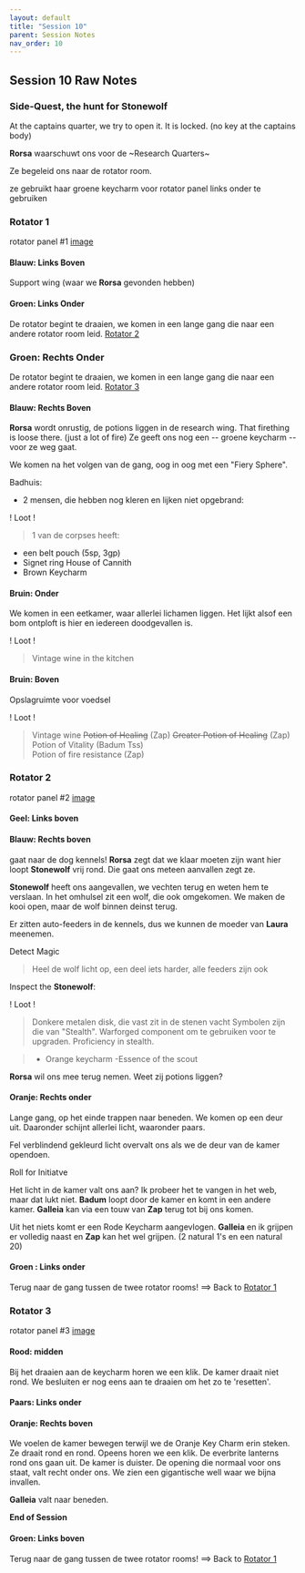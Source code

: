 ```yaml
---
layout: default
title: "Session 10"
parent: Session Notes
nav_order: 10
---
```


## Session 10 Raw Notes

### Side-Quest, the hunt for Stonewolf

At the captains quarter, we try to open it.
It is locked. (no key at the captains body)

**Rorsa** waarschuwt ons voor de ~Research Quarters~

Ze begeleid ons naar de rotator room.

ze gebruikt haar groene keycharm voor rotator panel links onder te gebruiken



### Rotator 1
rotator panel #1 [image](https://s3.amazonaws.com/files.d20.io/images/172153980/O-R5ziCJTgQN3zofC9U_wA/max.png?1603295592)

#### Blauw: Links Boven
Support wing (waar we **Rorsa** gevonden hebben)

#### Groen: Links Onder
De rotator begint te draaien, we komen in een lange gang die naar een andere rotator room leid.
[Rotator 2](#rotator-2)

### Groen: Rechts Onder
De rotator begint te draaien, we komen in een lange gang die naar een andere rotator room leid.
[Rotator 3](#rotator-3)

#### Blauw: Rechts Boven
**Rorsa** wordt onrustig, de potions liggen in de research wing.
That firething is loose there. (just a lot of fire)
Ze geeft ons nog een -- groene keycharm -- voor ze weg gaat.

We komen na het volgen van de gang, oog in oog met een "Fiery Sphere".

Badhuis:
- 2 mensen, die hebben nog kleren en lijken niet opgebrand:

<div class="text-green-000">
  ! Loot !
</div>

> 1 van de corpses heeft:
- een belt pouch (5sp, 3gp)
- Signet ring House of Cannith
- Brown Keycharm      

#### Bruin: Onder

We komen in een eetkamer, waar allerlei lichamen liggen.
Het lijkt alsof een bom ontploft is hier en iedereen doodgevallen is.

<div class="text-green-000">
 ! Loot !
</div>

> Vintage wine in the kitchen


#### Bruin: Boven
Opslagruimte voor voedsel

<div class="text-green-000">
 ! Loot !
</div>

> Vintage wine
> ~~Potion of Healing~~ (Zap)
> ~~Greater Potion of Healing~~ (Zap)
> Potion of Vitality (Badum Tss)    
> Potion of fire resistance (Zap)


### Rotator 2
rotator panel #2 [image](https://s3.amazonaws.com/files.d20.io/images/172154300/FBTXVRpgP_XChiTb_rhMUQ/max.png?1603295644)

#### Geel: Links boven


#### Blauw: Rechts boven
gaat naar de dog kennels!
**Rorsa** zegt dat we klaar moeten zijn want hier loopt **Stonewolf** vrij rond.
Die gaat ons meteen aanvallen zegt ze.

**Stonewolf** heeft ons aangevallen, we vechten terug en weten hem te verslaan.
In het omhulsel zit een wolf, die ook omgekomen.
We maken de kooi open, maar de wolf binnen deinst terug.

Er zitten auto-feeders in de kennels, dus we kunnen de moeder van **Laura** meenemen.

<div class="text-blue-000">
  Detect Magic
</div>

>  Heel de wolf licht op, een deel iets harder, alle feeders zijn ook

Inspect the **Stonewolf**:

<div class="text-green-000">
! Loot !
</div>

> Donkere metalen disk, die vast zit in de stenen vacht
Symbolen zijn die van "Stealth".
Warforged component om te gebruiken voor te upgraden.
Proficiency in stealth.

> - Orange keycharm
-Essence of the scout

 **Rorsa** wil ons mee terug nemen.
 Weet zij potions liggen?

#### Oranje: Rechts onder
Lange gang, op het einde trappen naar beneden.
We komen op een deur uit.
Daaronder schijnt allerlei licht, waaronder paars.

Fel verblindend gekleurd licht overvalt ons als we de deur van de kamer opendoen.

<div class="text-red-000">
 Roll for Initiatve
</div>

Het licht in de kamer valt ons aan?
Ik probeer het te vangen in het web, maar dat lukt niet.
**Badum** loopt door de kamer en komt in een andere kamer.
**Galleia** kan via een touw van **Zap** terug tot bij ons komen.

Uit het niets komt er een Rode Keycharm aangevlogen.
**Galleia** en ik grijpen er volledig naast en **Zap** kan het wel grijpen.
(2 natural 1's en een natural 20)

#### Groen : Links onder
Terug naar de gang tussen de twee rotator rooms!
==> Back to [Rotator 1](#rotator-1)

### Rotator 3
rotator panel #3 [image](https://s3.amazonaws.com/files.d20.io/images/172154366/L_igkChTfYS_KrM95kt4VQ/med.png?1603295669)

#### Rood: midden
 Bij het draaien aan de keycharm horen we een klik. De kamer draait niet rond.
 We besluiten er nog eens aan te draaien om het zo te 'resetten'.

#### Paars: Links onder


#### Oranje: Rechts boven
We voelen de kamer bewegen terwijl we de Oranje Key Charm erin steken.
Ze draait rond en rond.
Opeens horen we een klik.
De everbrite lanterns rond ons gaan uit.
De kamer is duister.
De opening die normaal voor ons staat, valt recht onder ons.
We zien een gigantische well waar we bijna invallen.

**Galleia** valt naar beneden.

**End of Session**

#### Groen: Links boven
Terug naar de gang tussen de twee rotator rooms!
==> Back to [Rotator 1](#rotator-1)
